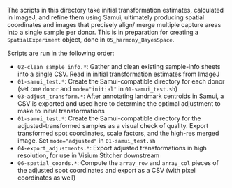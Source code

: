 The scripts in this directory take initial transformation estimates, calculated in ImageJ, and refine them using Samui, ultimately producing spatial coordinates and images that precisely align/ merge multiple capture areas into a single sample per donor. This is in preparation for creating a `SpatialExperiment` object, done in `05_harmony_BayesSpace`.

Scripts are run in the following order:

- `02-clean_sample_info.*`: Gather and clean existing sample-info sheets into a single CSV. Read in initial transformation estimates from ImageJ
- `01-samui_test.*`: Create the Samui-compatible directory for each donor (set one `donor` and `mode="initial"` in `01-samui_test.sh`)
- `03-adjust_transform.*`: After annotating landmark centroids in Samui, a CSV is exported and used here to determine the optimal adjustment to make to initial transformations
- `01-samui_test.*`: Create the Samui-compatible directory for the adjusted-transformed samples as a visual check of quality. Export transformed spot coordinates, scale factors, and the high-res merged image. Set `mode="adjusted"` in `01-samui_test.sh`
- `04-export_adjustments.*`: Export adjusted transformations in high resolution, for use in Visium Stitcher downstream
- `06-spatial_coords.*`: Compute the `array_row` and `array_col` pieces of the adjusted spot coordinates and export as a CSV (with pixel coordinates as well)
